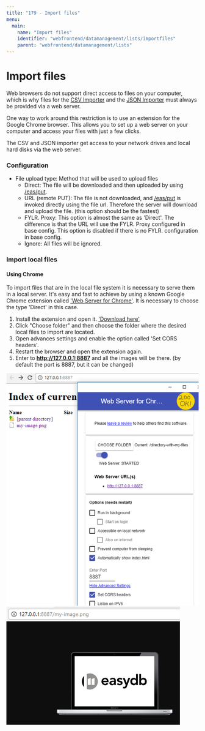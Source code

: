 ```yaml
---
title: "179 - Import files"
menu:
  main:
    name: "Import files"
    identifier: "webfrontend/datamanagement/lists/importfiles"
    parent: "webfrontend/datamanagement/lists"
---
```

# Import files

Web browsers do not support direct access to files on your computer, which is why files for the [CSV Importer](../csvimport) and the [JSON Importer](../jsonimport) must always be provided via a web server.

One way to work around this restriction is to use an extension for the Google Chrome browser. This allows you to set up a web server on your computer and access your files with just a few clicks.

The CSV and JSON importer get access to your network drives and local hard disks via the web server.


### Configuration

- File upload type: Method that will be used to upload files
    - Direct: The file will be downloaded and then uploaded by using [/eas/put](/en/sysadmin/eas/api/put).
    - URL (remote PUT): The file is not downloaded, and [/eas/put](/en/sysadmin/eas/api/rput) is invoked directly using the file url. Therefore the server will download and upload the file. (this option should be the fastest)
    - FYLR. Proxy: This option is almost the same as 'Direct'. The difference is that the URL will use the FYLR. Proxy configured in base config. This option is disabled if there is no FYLR. configuration in base config.
    - Ignore: All files will be ignored.


### Import local files

#### Using Chrome

To import files that are in the local file system it is necessary to serve them in a local server. It's easy and fast to achieve by using a known Google Chrome extension called ['Web Server for Chrome'](https://chrome.google.com/webstore/detail/web-server-for-chrome/ofhbbkphhbklhfoeikjpcbhemlocgigb). It is necessary to choose the type 'Direct' in this case.

1. Install the extension and open it. ['Download here'](https://chrome.google.com/webstore/detail/web-server-for-chrome/ofhbbkphhbklhfoeikjpcbhemlocgigb)
2. Click "Choose folder" and then choose the folder where the desired local files to import are located.
3. Open advances settings and enable the option called 'Set CORS headers'.
4. Restart the browser and open the extension again.
5. Enter to **http://127.0.0.1:8887** and all the images will be there. (by default the port is 8887, but it can be changed)

![Image_1](importfiles1_en.png)
![Image_2](importfiles2_en.png)



